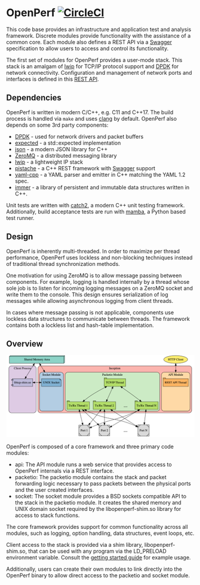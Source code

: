 # OpenPerf [![CircleCI](https://circleci.com/gh/Spirent/openperf.svg?style=svg&circle-token=1b7544e46667c681bbcefd3ccc54c9716ff732fe)](https://circleci.com/gh/Spirent/openperf)

This code base provides an infrastructure and application test and analysis
framework.  Discrete modules provide functionality with the assistance of a
common core.  Each module also defines a REST API via a [Swagger](https://swagger.io)
specification to allow users to access and control its functionality.

The first set of modules for OpenPerf provides a user-mode stack.  This
stack is an amalgam of [lwip](https://savannah.nongnu.org/projects/lwip/) for
TCP/IP protocol support and [DPDK](https://www.dpdk.org) for network connectivity.
Configuration and management of network ports and interfaces is defined in this
[REST API](api/schema/v1/openperf.yaml).

## Dependencies

OpenPerf is written in modern C/C++, e.g. C11 and C++17. The build process is
handled via `make` and uses [clang](https://clang.llvm.org) by default.  OpenPerf
also depends on some 3rd party components:

* [DPDK](https://www.dpdk.org) - used for network drivers and packet buffers
* [expected](https://github.com/TartanLlama/expected) - a std::expected implementation
* [json](https://github.com/nlohmann/json) - a modern JSON library for C++
* [ZeroMQ](http://zeromq.org) - a distributed messaging library
* [lwip](https://savannah.nongnu.org/projects/lwip/) - a lightweight IP stack
* [pistache](http://pistache.io) - a C++ REST framework with [Swagger](https://swagger.io)
  support
* [yaml-cpp](https://github.com/jbeder/yaml-cpp) - a YAML parser and emitter in C++ matching the YAML 1.2 spec.
* [immer](https://sinusoid.es/immer/index.html) - a library of persistent and immutable data structures written in C++.

Unit tests are written with [catch2](https://github.com/catchorg/Catch2), a modern C++
unit testing framework.  Additionally, build acceptance tests are run with
[mamba](https://github.com/nestorsalceda/mamba), a Python based test runner.

## Design

OpenPerf is inherently multi-threaded.  In order to maximize per thread
performance, OpenPerf uses lockless and non-blocking techniques instead
of traditional thread synchronization methods.

One motivation for using ZeroMQ is to allow message passing between components.
For example, logging is handled internally by a thread whose sole job is to
listen for incoming logging messages on a ZeroMQ socket and write them to the
console. This design  ensures serialization of log messages while allowing
asynchronous logging from client threads.

In cases where message passing is not applicable, components use lockless
data structures to communicate between threads.  The framework contains
both a lockless list and hash-table implementation.

## Overview

![OpenPerf components](doc/images/block_diagram.png)

OpenPerf is composed of a core framework and three primary code modules:

* api: The API module runs a web service that provides access to OpenPerf
  internals via a REST interface.
* packetio: The packetio module contains the stack and packet forwarding logic
  necessary to pass packets between the physical ports and the user created
  interfaces.
* socket: The socket module provides a BSD sockets compatible API to the
  stack in the packetio module.  It creates the shared memory and UNIX domain
  socket required by the libopenperf-shim.so library for access to stack functions.

The core framework provides support for common functionality across all
modules, such as logging, option handling, data structures, event loops, etc.

Client access to the stack is provided via a shim library, libopenperf-shim.so, that can be
used with any program via the LD_PRELOAD environment variable.  Consult the
[getting started guide](doc/GETTING_STARTED.md) for example usage.

Additionally, users can create their own modules to link directly into the OpenPerf
binary to allow direct access to the packetio and socket module.
